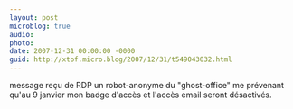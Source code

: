 ```yaml
---
layout: post
microblog: true
audio: 
photo: 
date: 2007-12-31 00:00:00 -0000
guid: http://xtof.micro.blog/2007/12/31/t549043032.html
---
```

message reçu de RDP un robot-anonyme du "ghost-office" me prévenant qu'au 9 janvier mon badge d'accès et l'accès email seront désactivés.
